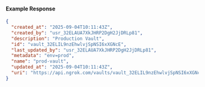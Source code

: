 <!-- Code generated for API Clients. DO NOT EDIT. -->

#### Example Response

```json
{
  "created_at": "2025-09-04T10:11:43Z",
  "created_by": "usr_32ELAUA7XkJHRP2DgH2JjDRLp81",
  "description": "Production Vault",
  "id": "vault_32ELIL9nzEhwlvjSpNSI6xXGNcE",
  "last_updated_by": "usr_32ELAUA7XkJHRP2DgH2JjDRLp81",
  "metadata": "env=prod",
  "name": "prod-vault",
  "updated_at": "2025-09-04T10:11:43Z",
  "uri": "https://api.ngrok.com/vaults/vault_32ELIL9nzEhwlvjSpNSI6xXGNcE"
}
```
